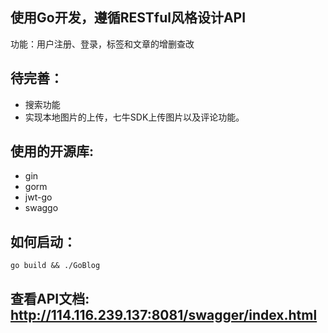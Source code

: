 ## 使用Go开发，遵循RESTful风格设计API
功能：用户注册、登录，标签和文章的增删查改

## 待完善：
- 搜索功能
- 实现本地图片的上传，七牛SDK上传图片以及评论功能。

## 使用的开源库:
- gin
- gorm
- jwt-go
- swaggo

## 如何启动：
`go build && ./GoBlog`

## 查看API文档: http://114.116.239.137:8081/swagger/index.html
